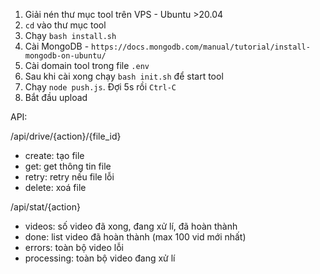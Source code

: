1. Giải nén thư mục tool trên VPS - Ubuntu >20.04
2. `cd` vào thư mục tool
3. Chạy `bash install.sh`
4. Cài MongoDB - `https://docs.mongodb.com/manual/tutorial/install-mongodb-on-ubuntu/`
5. Cài domain tool trong file `.env`
6. Sau khi cài xong chạy `bash init.sh` để start tool
7. Chạy `node push.js`. Đợi 5s rồi `Ctrl-C`
8. Bắt đầu upload

API:

/api/drive/{action}/{file_id}
- create: tạo file
- get: get thông tin file
- retry: retry nếu file lỗi
- delete: xoá file

/api/stat/{action}
- videos: số video đã xong, đang xử lí, đã hoàn thành
- done: list video đã hoàn thành (max 100 vid mới nhất)
- errors: toàn bộ video lỗi
- processing: toàn bộ video đang xử lí